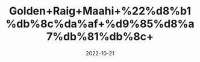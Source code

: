 ---
title: 'Golden+Raig+Maahi+%22%d8%b1%db%8c%da%af+%d9%85%d8%a7%db%81%db%8c+'
date: '2022-10-21' 
metatag: '' 
inventory: '0' 
draft: false 
# meta description 
shortDescripton: '+Sand+Fish+%22+Sandfish+is+an+excellent+source+of+zinc+and+causes+shrinkage+of+seminiferous+tubules+and+male+sex+hormones.'
description: 'Herbs+%d8%ac%da%91%db%8c+%d8%a8%d9%88%d9%b9%db%8c'
longdescription: ''
featured: True
# product Price
price: '1200.0'
# Product Short Description
shortDescription: '+Sand+Fish+%22+Sandfish+is+an+excellent+source+of+zinc+and+causes+shrinkage+of+seminiferous+tubules+and+male+sex+hormones.'
productID: 'EA2FB88D-9A24-ED11-9968-005056B3A416'
type: 'products'
category: 'Herbs+%d8%ac%da%91%db%8c+%d8%a8%d9%88%d9%b9%db%8c' 
thumnailproduct: 'https://eraconnect.blob.core.windows.net/product-images/aminsaddiquidawakhana/EA2FB88D-9A24-ED11-9968-005056B3A416.webp' 
images:
  - image: 'https://eraconnect.blob.core.windows.net/product-images/aminsaddiquidawakhana/EA2FB88D-9A24-ED11-9968-005056B3A416.webp'  
Variants:
---